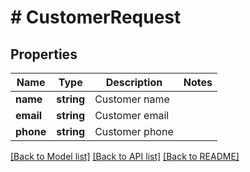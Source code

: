 # # CustomerRequest

## Properties

Name | Type | Description | Notes
------------ | ------------- | ------------- | -------------
**name** | **string** | Customer name |
**email** | **string** | Customer email |
**phone** | **string** | Customer phone |

[[Back to Model list]](../../README.md#models) [[Back to API list]](../../README.md#endpoints) [[Back to README]](../../README.md)
